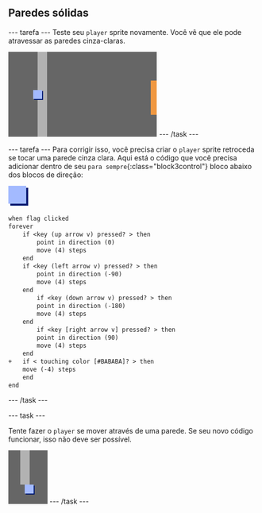 ## Paredes sólidas

\--- tarefa \--- Teste seu `player` sprite novamente. Você vê que ele pode atravessar as paredes cinza-claras.

![screenshot](images/world-walls.png) \--- /task \---

\--- tarefa \--- Para corrigir isso, você precisa criar o `player` sprite retroceda se tocar uma parede cinza clara. Aqui está o código que você precisa adicionar dentro de seu `para sempre`{:class="block3control"} bloco abaixo dos blocos de direção:

![player](images/player.png)

```blocks3
when flag clicked
forever
    if <key (up arrow v) pressed? > then
        point in direction (0)
        move (4) steps
    end
    if <key (left arrow v) pressed? > then
        point in direction (-90)
        move (4) steps
    end
        if <key (down arrow v) pressed? > then
        point in direction (-180)
        move (4) steps
    end
        if <key [right arrow v] pressed? > then
        point in direction (90)
        move (4) steps
    end
+   if < touching color [#BABABA]? > then
    move (-4) steps
    end
end
```

\--- /task \---

\--- task \---

Tente fazer o `player` se mover através de uma parede. Se seu novo código funcionar, isso não deve ser possível.

![screenshot](images/world-walls-test.png) \--- /task \---
